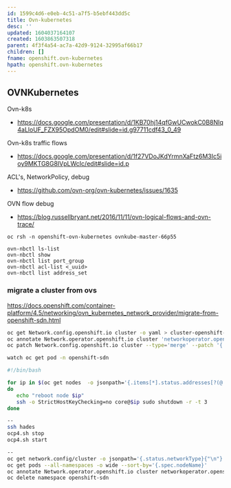 ```yaml
---
id: 1599c4d6-e0eb-4c51-a7f5-b5ebf443dd5c
title: Ovn-kubernetes
desc: ''
updated: 1604037164107
created: 1603863507318
parent: 4f3f4a54-ac7a-42d9-9124-32995af66b17
children: []
fname: openshift.ovn-kubernetes
hpath: openshift.ovn-kubernetes
---
```

## OVNKubernetes

Ovn-k8s

- <https://docs.google.com/presentation/d/1KB70hj14qfGwUCwokC0B8NIq4aLloUF_FZX95OpdOM0/edit#slide=id.g97711cdf43_0_49>

Ovn-k8s traffic flows

- <https://docs.google.com/presentation/d/1f27VDoJKdYrmnXaFtz6M3Ic5ioy9MKTG8G8IVpLWcIc/edit#slide=id.p>

ACL's, NetworkPolicy, debug

- <https://github.com/ovn-org/ovn-kubernetes/issues/1635>

OVN flow debug

- <https://blog.russellbryant.net/2016/11/11/ovn-logical-flows-and-ovn-trace/>

```
oc rsh -n openshift-ovn-kubernetes ovnkube-master-66p55

ovn-nbctl ls-list
ovn-nbctl show
ovn-nbctl list port_group
ovn-nbctl acl-list <_uuid>
ovn-nbctl list address_set
```

### migrate a cluster from ovs

<https://docs.openshift.com/container-platform/4.5/networking/ovn_kubernetes_network_provider/migrate-from-openshift-sdn.html>

```bash
oc get Network.config.openshift.io cluster -o yaml > cluster-openshift-sdn.yaml
oc annotate Network.operator.openshift.io cluster 'networkoperator.openshift.io/network-migration'=""
oc patch Network.config.openshift.io cluster --type='merge' --patch '{ "spec": { "networkType": "OVNKubernetes" } }'

watch oc get pod -n openshift-sdn

#!/bin/bash

for ip in $(oc get nodes  -o jsonpath='{.items[*].status.addresses[?(@.type=="InternalIP")].address}')
do
   echo "reboot node $ip"
   ssh -o StrictHostKeyChecking=no core@$ip sudo shutdown -r -t 3
done

--
ssh hades
ocp4.sh stop
ocp4.sh start

--
oc get network.config/cluster -o jsonpath='{.status.networkType}{"\n"}'
oc get pods --all-namespaces -o wide --sort-by='{.spec.nodeName}'
oc annotate Network.operator.openshift.io cluster networkoperator.openshift.io/network-migration-
oc delete namespace openshift-sdn
```

